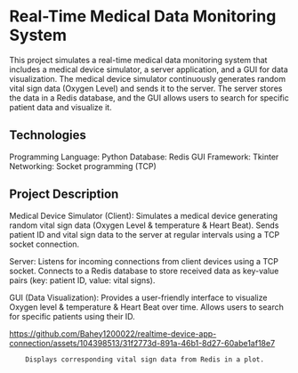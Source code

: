 <h1>Real-Time Medical Data Monitoring System</h1>
<p>This project simulates a real-time medical data monitoring system that includes a medical device simulator, a server application, and a GUI for data visualization. The medical device simulator continuously generates random vital sign data (Oxygen Level) and sends it to the server. The server stores the data in a Redis database, and the GUI allows users to search for specific patient data and visualize it.</p>
<h2>Technologies</h2>
<p>
    Programming Language: Python
    Database: Redis
    GUI Framework: Tkinter
    Networking: Socket programming (TCP)
</p>
<h2>Project Description</h2>

<p>
Medical Device Simulator (Client):
        Simulates a medical device generating random vital sign data (Oxygen Level & temperature & Heart Beat).
        Sends patient ID and vital sign data to the server at regular intervals using a TCP socket connection.

Server:
        Listens for incoming connections from client devices using a TCP socket.
        Connects to a Redis database to store received data as key-value pairs (key: patient ID, value: vital signs).

GUI (Data Visualization):
        Provides a user-friendly interface to visualize Oxygen level & temperature & Heart Beat over time.
        Allows users to search for specific patients using their ID.





https://github.com/Bahey1200022/realtime-device-app-connection/assets/104398513/31f2773d-891a-46b1-8d27-60abe1af18e7




        Displays corresponding vital sign data from Redis in a plot.

</p>
